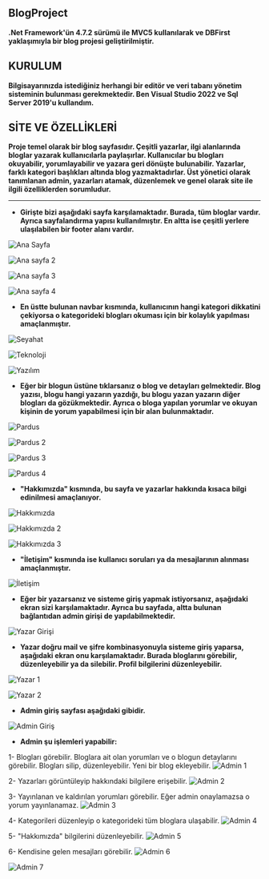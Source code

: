 ## BlogProject

**.Net Framework'ün 4.7.2 sürümü ile MVC5 kullanılarak ve DBFirst yaklaşımıyla bir blog projesi geliştirilmiştir.**

## KURULUM
**Bilgisayarınızda istediğiniz herhangi bir editör ve veri tabanı yönetim sisteminin bulunması gerekmektedir. Ben Visual Studio 2022 ve Sql Server 2019'u kullandım.**

## SİTE VE ÖZELLİKLERİ
**Proje temel olarak bir blog sayfasıdır. Çeşitli yazarlar, ilgi alanlarında bloglar yazarak kullanıcılarla paylaşırlar. Kullanıcılar bu blogları okuyabilir, yorumlayabilir ve yazara geri dönüşte bulunabilir. Yazarlar, farklı kategori başlıkları altında blog yazmaktadırlar. Üst yönetici olarak tanımlanan admin, yazarları atamak, düzenlemek ve genel olarak site ile ilgili özelliklerden sorumludur.**
  
---


- **Girişte bizi aşağıdaki sayfa karşılamaktadır. Burada, tüm bloglar vardır. Ayrıca sayfalandırma yapısı kullanılmıştır. En altta ise çeşitli yerlere ulaşılabilen bir footer alanı vardır.**


![Ana Sayfa](https://github.com/BerreYesilyurt/BlogProject/assets/77548130/7f41b6c3-8c66-4dd9-b642-5622b8c5ab61)


![Ana sayfa 2](https://github.com/BerreYesilyurt/BlogProject/assets/77548130/d0a65abf-b249-4c72-9caf-03d2dc9b063b)


![Ana sayfa 3](https://github.com/BerreYesilyurt/BlogProject/assets/77548130/b128eeb4-84e7-4247-8a04-87844c2a1c69)


![Ana sayfa 4](https://github.com/BerreYesilyurt/BlogProject/assets/77548130/7e0a4652-24ea-4829-875e-b9d1b19aedea)


- **En üstte bulunan navbar kısmında, kullanıcının hangi kategori dikkatini çekiyorsa o kategorideki blogları okuması için bir kolaylık yapılması amaçlanmıştır.**

![Seyahat](https://github.com/BerreYesilyurt/BlogProject/assets/77548130/e9120f2a-90d4-4651-81c8-ea8a9532b176)

![Teknoloji](https://github.com/BerreYesilyurt/BlogProject/assets/77548130/dcfd91eb-08da-4ddf-b606-ab1aa34c929b)

![Yazılım](https://github.com/BerreYesilyurt/BlogProject/assets/77548130/77875d55-1fd6-423d-8ca3-6a2636461edd)

- **Eğer bir blogun üstüne tıklarsanız o blog ve detayları gelmektedir. Blog yazısı, blogu hangi yazarın yazdığı, bu blogu yazan yazarın diğer blogları da gözükmektedir. Ayrıca o bloga yapılan yorumlar ve okuyan kişinin de yorum yapabilmesi için bir alan bulunmaktadır.**

![Pardus](https://github.com/BerreYesilyurt/BlogProject/assets/77548130/1dabadce-4699-4c76-9c4f-0563b676765b)

![Pardus 2](https://github.com/BerreYesilyurt/BlogProject/assets/77548130/462bd7b9-d82c-404d-b037-edb90a9baf22)

![Pardus 3](https://github.com/BerreYesilyurt/BlogProject/assets/77548130/6d6cdb5c-c58c-47ed-aea1-20a6e9eb5fde)

![Pardus 4](https://github.com/BerreYesilyurt/BlogProject/assets/77548130/31a45190-ec42-4732-a521-5abec4d5d6c3)



- **"Hakkımızda" kısmında, bu sayfa ve yazarlar hakkında kısaca bilgi edinilmesi amaçlanıyor.**

  
![Hakkımızda](https://github.com/BerreYesilyurt/BlogProject/assets/77548130/18fae530-d5a5-4d79-9049-fea271759cac)

![Hakkımızda 2](https://github.com/BerreYesilyurt/BlogProject/assets/77548130/4f0a89a7-89a1-4491-8d7d-c0801a6361d0)

![Hakkımızda 3](https://github.com/BerreYesilyurt/BlogProject/assets/77548130/cc75313e-800c-4e16-b319-4da8f62d1949)

- **"İletişim" kısmında ise kullanıcı soruları ya da mesajlarının alınması amaçlanmıştır.**

![İletişim](https://github.com/BerreYesilyurt/BlogProject/assets/77548130/503f9845-a532-4d8d-945d-1a174230c3f1)


- **Eğer bir yazarsanız ve sisteme giriş yapmak istiyorsanız, aşağıdaki ekran sizi karşılamaktadır. Ayrıca bu sayfada, altta bulunan bağlantıdan admin girişi de yapılabilmektedir.**

![Yazar Girişi](https://github.com/BerreYesilyurt/BlogProject/assets/77548130/0a06e30d-4aa1-4617-b128-e0b46ad29aba)


- **Yazar doğru mail ve şifre kombinasyonuyla sisteme giriş yaparsa, aşağıdaki ekran onu karşılamaktadır. Burada bloglarını görebilir, düzenleyebilir ya da silebilir. Profil bilgilerini düzenleyebilir.**


![Yazar 1](https://github.com/BerreYesilyurt/BlogProject/assets/77548130/13e0b600-a59e-40cf-8856-926f1223ccc0)

![Yazar 2](https://github.com/BerreYesilyurt/BlogProject/assets/77548130/338a469a-a860-40e8-b3fe-f282ddc814c2)


- **Admin giriş sayfası aşağıdaki gibidir.**

![Admin Giriş](https://github.com/BerreYesilyurt/BlogProject/assets/77548130/6b22efb6-9f4b-4a3f-98a6-9445a5e2e219)

- **Admin şu işlemleri yapabilir:**


1- Blogları görebilir. Bloglara ait olan yorumları ve o blogun detaylarını görebilir. Blogları silip, düzenleyebilir. Yeni bir blog ekleyebilir.
![Admin 1](https://github.com/BerreYesilyurt/BlogProject/assets/77548130/d52c53aa-6b36-4250-8714-db9b938dd5af)

2- Yazarları görüntüleyip hakkındaki bilgilere erişebilir. 
![Admin 2](https://github.com/BerreYesilyurt/BlogProject/assets/77548130/bd280410-39e9-4cf0-9c39-2e343b83ac2c)

3- Yayınlanan ve kaldırılan yorumları görebilir. Eğer admin onaylamazsa o yorum yayınlanamaz. 
![Admin 3](https://github.com/BerreYesilyurt/BlogProject/assets/77548130/118e40cf-9d82-475d-8e3a-81893e69f4f3)

4- Kategorileri düzenleyip o kategorideki tüm bloglara ulaşabilir. 
![Admin 4](https://github.com/BerreYesilyurt/BlogProject/assets/77548130/11f496fd-1884-4bfa-b2bd-0e1b614309f3)

5- "Hakkımızda" bilgilerini düzenleyebilir.
![Admin 5](https://github.com/BerreYesilyurt/BlogProject/assets/77548130/aaadb746-3424-4879-a3b2-517393cafaed)

6- Kendisine gelen mesajları görebilir.
![Admin 6](https://github.com/BerreYesilyurt/BlogProject/assets/77548130/d7c381a1-b704-4835-b581-45313552e55c)

![Admin 7](https://github.com/BerreYesilyurt/BlogProject/assets/77548130/8ae5a692-5f8c-46e8-b2b9-7d6b06709c25)







